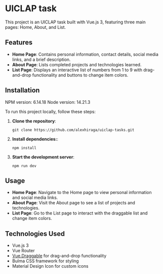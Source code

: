 # UICLAP task

This project is an UICLAP task built with Vue.js 3, featuring three main pages: Home, About, and List.

## Features

- **Home Page**: Contains personal information, contact details, social media links, and a brief description.
- **About Page**: Lists completed projects and technologies learned.
- **List Page**: Displays an interactive list of numbers from 1 to 9 with drag-and-drop functionality and buttons to change item colors.

## Installation

NPM version: 6.14.18
Node version: 14.21.3

To run this project locally, follow these steps:

1. **Clone the repository**:

   ```
   git clone https://github.com/alexhiraga/uiclap-tasks.git
   ```

2. **Install dependencies:**:

   ```
   npm install
   ```

3. **Start the development server**:

   ```
   npm run dev
   ```

## Usage

- **Home Page**: Navigate to the Home page to view personal information and social media links.
- **About Page**: Visit the About page to see a list of projects and technologies.
- **List Page**: Go to the List page to interact with the draggable list and change item colors.

## Technologies Used

- Vue.js 3
- Vue Router
- [Vue.Draggable](https://github.com/SortableJS/vue.draggable.next) for drag-and-drop functionality
- Bulma CSS framework for styling
- Material Design Icon for custom icons
